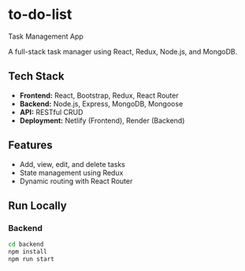 # to-do-list
Task Management App

A full-stack task manager using React, Redux, Node.js, and MongoDB.

## Tech Stack
- **Frontend:** React, Bootstrap, Redux, React Router
- **Backend:** Node.js, Express, MongoDB, Mongoose
- **API:** RESTful CRUD
- **Deployment:** Netlify (Frontend), Render (Backend)

## Features
- Add, view, edit, and delete tasks
- State management using Redux
- Dynamic routing with React Router

## Run Locally

### Backend
```bash
cd backend
npm install
npm run start
